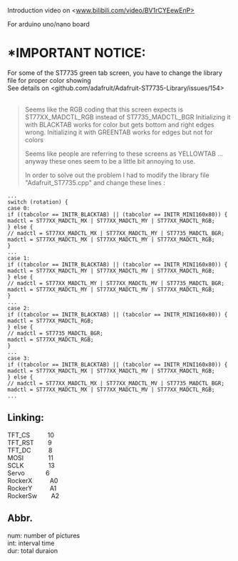 Introduction video on <www.bilibili.com/video/BV1rCYEewEnP>

For arduino uno/nano board

*IMPORTANT NOTICE:
==================
For some of the ST7735 green tab screen, you have to change the library file for proper color showing<br>
See details on <github.com/adafruit/Adafruit-ST7735-Library/issues/154><br>
<br>
>Seems like the RGB coding that this screen expects is ST77XX_MADCTL_RGB instead of ST7735_MADCTL_BGR
>Initializing it with BLACKTAB works for color but gets bottom and right edges wrong.
>Initializing it with GREENTAB works for edges but not for colors
>
>Seems like people are referring to these screens as YELLOWTAB ... anyway these ones seem to be a little bit annoying to use.
>
>In order to solve out the problem I had to modify the library file "Adafruit_ST7735.cpp" and change these lines :
```
...
switch (rotation) {
case 0:
if ((tabcolor == INITR_BLACKTAB) || (tabcolor == INITR_MINI160x80)) {
madctl = ST77XX_MADCTL_MX | ST77XX_MADCTL_MY | ST77XX_MADCTL_RGB;
} else {
// madctl = ST77XX_MADCTL_MX | ST77XX_MADCTL_MY | ST7735_MADCTL_BGR;
madctl = ST77XX_MADCTL_MX | ST77XX_MADCTL_MY | ST77XX_MADCTL_RGB;
}
...
case 1:
if ((tabcolor == INITR_BLACKTAB) || (tabcolor == INITR_MINI160x80)) {
madctl = ST77XX_MADCTL_MY | ST77XX_MADCTL_MV | ST77XX_MADCTL_RGB;
} else {
// madctl = ST77XX_MADCTL_MY | ST77XX_MADCTL_MV | ST7735_MADCTL_BGR;
madctl = ST77XX_MADCTL_MY | ST77XX_MADCTL_MV | ST77XX_MADCTL_RGB;
}
...
case 2:
if ((tabcolor == INITR_BLACKTAB) || (tabcolor == INITR_MINI160x80)) {
madctl = ST77XX_MADCTL_RGB;
} else {
// madctl = ST7735_MADCTL_BGR;
madctl = ST77XX_MADCTL_RGB;
}
...
case 3:
if ((tabcolor == INITR_BLACKTAB) || (tabcolor == INITR_MINI160x80)) {
madctl = ST77XX_MADCTL_MX | ST77XX_MADCTL_MV | ST77XX_MADCTL_RGB;
} else {
// madctl = ST77XX_MADCTL_MX | ST77XX_MADCTL_MV | ST7735_MADCTL_BGR;
madctl = ST77XX_MADCTL_MX | ST77XX_MADCTL_MV | ST77XX_MADCTL_RGB;
...
```

Linking:
--------
TFT_CS&nbsp;&nbsp;&nbsp;&nbsp;&nbsp;&nbsp;&nbsp;&nbsp;&nbsp;&nbsp;10<br>
TFT_RST&nbsp;&nbsp;&nbsp;&nbsp;&nbsp;&nbsp;&nbsp;&nbsp;9<br>
TFT_DC&nbsp;&nbsp;&nbsp;&nbsp;&nbsp;&nbsp;&nbsp;&nbsp;&nbsp;&nbsp;8<br>
MOSI&nbsp;&nbsp;&nbsp;&nbsp;&nbsp;&nbsp;&nbsp;&nbsp;&nbsp;&nbsp;&nbsp;&nbsp;&nbsp;&nbsp;11<br>
SCLK&nbsp;&nbsp;&nbsp;&nbsp;&nbsp;&nbsp;&nbsp;&nbsp;&nbsp;&nbsp;&nbsp;&nbsp;&nbsp;&nbsp;13<br>
Servo&nbsp;&nbsp;&nbsp;&nbsp;&nbsp;&nbsp;&nbsp;&nbsp;&nbsp;&nbsp;&nbsp;&nbsp;6<br>
RockerX&nbsp;&nbsp;&nbsp;&nbsp;&nbsp;&nbsp;&nbsp;&nbsp;&nbsp;&nbsp;A0<br>
RockerY&nbsp;&nbsp;&nbsp;&nbsp;&nbsp;&nbsp;&nbsp;&nbsp;&nbsp;&nbsp;A1<br>
RockerSw&nbsp;&nbsp;&nbsp;&nbsp;&nbsp;&nbsp;&nbsp;&nbsp;A2<br>

Abbr.
-----
num: number of pictures<br>
int: interval time<br>
dur: total duraion<br>
